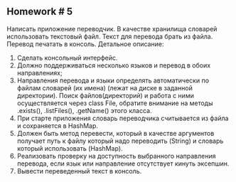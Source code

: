 Homework # 5
--
Написать приложение переводчик. В качестве хранилища словарей использовать текстовый файл. Текст для перевода брать из файла. Перевод печатать в консоль.
Детальное описание:
1. Сделать консольный интерфейс.
2. Должно поддерживаться несколько языков и перевод в обоих направлениях;
3. Направления перевода и языки определять автоматически по файлам словарей (их имена) (лежат на диске в заданной директории).
Поиск файлов(директорий) и работа с ними осуществляется через class File, обратите внимание на методы .exists(), .listFiles(), .getName() этого класса.
4. При старте приложения словарь переводчика считывается из файла и сохраняется в HashMap.
5. Должен быть метод перевести, который в качестве аргументов получает путь к файлу который надо переводить (String) и словарь который использовать (HashMap).
6. Реализовать проверку на доступность выбранного направления перевода, если язык или направление отсутствует кинуть эксепшин.
7. Вывести переведенный текст в консоль.